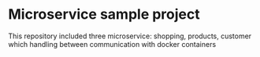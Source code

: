 # Microservice sample project

This repository included three microservice: shopping, products, customer which handling between communication with docker containers
